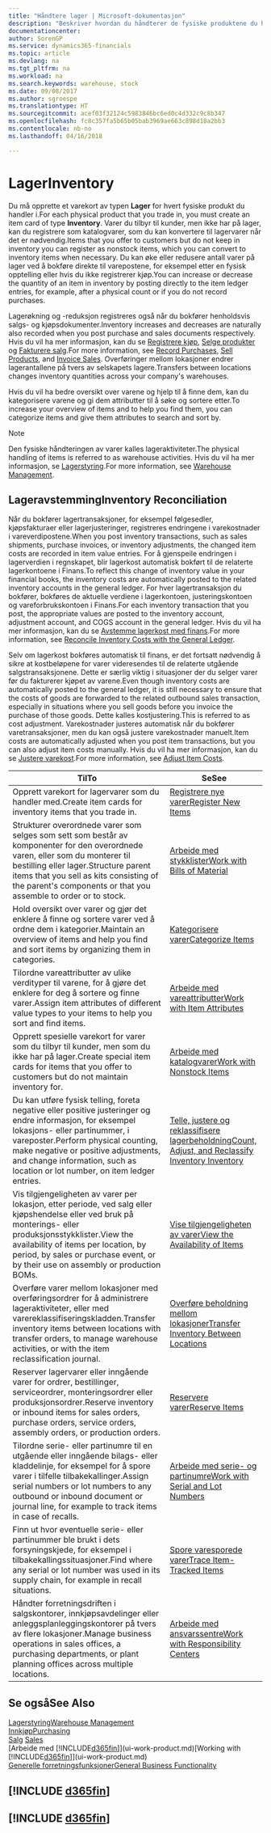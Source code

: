 ```yaml
---
title: "Håndtere lager | Microsoft-dokumentasjon"
description: "Beskriver hvordan du håndterer de fysiske produktene du handler med, for eksempel håndtering av varene på lageret."
documentationcenter: 
author: SorenGP
ms.service: dynamics365-financials
ms.topic: article
ms.devlang: na
ms.tgt_pltfrm: na
ms.workload: na
ms.search.keywords: warehouse, stock
ms.date: 09/08/2017
ms.author: sgroespe
ms.translationtype: HT
ms.sourcegitcommit: acef03f32124c5983846bc6ed0c4d332c9c8b347
ms.openlocfilehash: fc8c357fa5b65b05bab3969ae663c898d18a2bb3
ms.contentlocale: nb-no
ms.lasthandoff: 04/16/2018

---
```


# <a name="inventory"></a><span data-ttu-id="9bfe9-103">Lager</span><span class="sxs-lookup"><span data-stu-id="9bfe9-103">Inventory</span></span>
<span data-ttu-id="9bfe9-104">Du må opprette et varekort av typen **Lager** for hvert fysiske produkt du handler i.</span><span class="sxs-lookup"><span data-stu-id="9bfe9-104">For each physical product that you trade in, you must create an item card of type **Inventory**.</span></span> <span data-ttu-id="9bfe9-105">Varer du tilbyr til kunder, men ikke har på lager, kan du registrere som katalogvarer, som du kan konvertere til lagervarer når det er nødvendig.</span><span class="sxs-lookup"><span data-stu-id="9bfe9-105">Items that you offer to customers but do not keep in inventory you can register as nonstock items, which you can convert to inventory items when necessary.</span></span> <span data-ttu-id="9bfe9-106">Du kan øke eller redusere antall varer på lager ved å bokføre direkte til varepostene, for eksempel etter en fysisk opptelling eller hvis du ikke registrerer kjøp.</span><span class="sxs-lookup"><span data-stu-id="9bfe9-106">You can increase or decrease the quantity of an item in inventory by posting directly to the item ledger entries, for example, after a physical count or if you do not record purchases.</span></span>

<span data-ttu-id="9bfe9-107">Lagerøkning og -reduksjon registreres også når du bokfører henholdsvis salgs- og kjøpsdokumenter.</span><span class="sxs-lookup"><span data-stu-id="9bfe9-107">Inventory increases and decreases are naturally also recorded when you post purchase and sales documents respectively.</span></span> <span data-ttu-id="9bfe9-108">Hvis du vil ha mer informasjon, kan du se [Registrere kjøp](purchasing-how-record-purchases.md), [Selge produkter](sales-how-sell-products.md) og [Fakturere salg](sales-how-invoice-sales.md).</span><span class="sxs-lookup"><span data-stu-id="9bfe9-108">For more information, see [Record Purchases](purchasing-how-record-purchases.md), [Sell Products](sales-how-sell-products.md), and [Invoice Sales](sales-how-invoice-sales.md).</span></span> <span data-ttu-id="9bfe9-109">Overføringer mellom lokasjoner endrer lagerantallene på tvers av selskapets lagere.</span><span class="sxs-lookup"><span data-stu-id="9bfe9-109">Transfers between locations changes inventory quantities across your company's warehouses.</span></span>   

<span data-ttu-id="9bfe9-110">Hvis du vil ha bedre oversikt over varene og hjelp til å finne dem, kan du kategorisere varene og gi dem attributter til å søke og sortere etter.</span><span class="sxs-lookup"><span data-stu-id="9bfe9-110">To increase your overview of items and to help you find them, you can categorize items and give them attributes to search and sort by.</span></span>

> [!NOTE]
> <span data-ttu-id="9bfe9-111">Den fysiske håndteringen av varer kalles lageraktiviteter.</span><span class="sxs-lookup"><span data-stu-id="9bfe9-111">The physical handling of items is referred to as warehouse activities.</span></span> <span data-ttu-id="9bfe9-112">Hvis du vil ha mer informasjon, se [Lagerstyring](warehouse-manage-warehouse.md).</span><span class="sxs-lookup"><span data-stu-id="9bfe9-112">For more information, see [Warehouse Management](warehouse-manage-warehouse.md).</span></span>

## <a name="inventory-reconciliation"></a><span data-ttu-id="9bfe9-113">Lageravstemming</span><span class="sxs-lookup"><span data-stu-id="9bfe9-113">Inventory Reconciliation</span></span>
<span data-ttu-id="9bfe9-114">Når du bokfører lagertransaksjoner, for eksempel følgesedler, kjøpsfakturaer eller lagerjusteringer, registreres endringene i varekostnader i vareverdipostene.</span><span class="sxs-lookup"><span data-stu-id="9bfe9-114">When you post inventory transactions, such as sales shipments, purchase invoices, or inventory adjustments, the changed item costs are recorded in item value entries.</span></span> <span data-ttu-id="9bfe9-115">For å gjenspeile endringen i lagerverdien i regnskapet, blir lagerkost automatisk bokført til de relaterte lagerkontoene i Finans.</span><span class="sxs-lookup"><span data-stu-id="9bfe9-115">To reflect this change of inventory value in your financial books, the inventory costs are automatically posted to the related inventory accounts in the general ledger.</span></span> <span data-ttu-id="9bfe9-116">For hver lagertransaksjon du bokfører, bokføres de aktuelle verdiene i lagerkontoen, justeringskontoen og vareforbrukskontoen i Finans.</span><span class="sxs-lookup"><span data-stu-id="9bfe9-116">For each inventory transaction that you post, the appropriate values are posted to the inventory account, adjustment account, and COGS account in the general ledger.</span></span> <span data-ttu-id="9bfe9-117">Hvis du vil ha mer informasjon, kan du se [Avstemme lagerkost med finans](finance-how-to-post-inventory-costs-to-the-general-ledger.md).</span><span class="sxs-lookup"><span data-stu-id="9bfe9-117">For more information, see [Reconcile Inventory Costs with the General Ledger](finance-how-to-post-inventory-costs-to-the-general-ledger.md).</span></span>

<span data-ttu-id="9bfe9-118">Selv om lagerkost bokføres automatisk til finans, er det fortsatt nødvendig å sikre at kostbeløpene for varer videresendes til de relaterte utgående salgstransaksjonene. Dette er særlig viktig i situasjoner der du selger varer før du fakturerer kjøpet av varene.</span><span class="sxs-lookup"><span data-stu-id="9bfe9-118">Even though inventory costs are automatically posted to the general ledger, it is still necessary to ensure that the costs of goods are forwarded to the related outbound sales transaction, especially in situations where you sell goods before you invoice the purchase of those goods.</span></span> <span data-ttu-id="9bfe9-119">Dette kalles kostjustering.</span><span class="sxs-lookup"><span data-stu-id="9bfe9-119">This is referred to as cost adjustment.</span></span> <span data-ttu-id="9bfe9-120">Varekostnader justeres automatisk når du bokfører varetransaksjoner, men du kan også justere varekostnader manuelt.</span><span class="sxs-lookup"><span data-stu-id="9bfe9-120">Item costs are automatically adjusted when you post item transactions, but you can also adjust item costs manually.</span></span> <span data-ttu-id="9bfe9-121">Hvis du vil ha mer informasjon, kan du se [Justere varekost](inventory-how-adjust-item-costs.md).</span><span class="sxs-lookup"><span data-stu-id="9bfe9-121">For more information, see [Adjust Item Costs](inventory-how-adjust-item-costs.md).</span></span>

|<span data-ttu-id="9bfe9-122">Til</span><span class="sxs-lookup"><span data-stu-id="9bfe9-122">To</span></span> |<span data-ttu-id="9bfe9-123">Se</span><span class="sxs-lookup"><span data-stu-id="9bfe9-123">See</span></span> |
|---|----|
|<span data-ttu-id="9bfe9-124">Opprett varekort for lagervarer som du handler med.</span><span class="sxs-lookup"><span data-stu-id="9bfe9-124">Create item cards for inventory items that you trade in.</span></span>|[<span data-ttu-id="9bfe9-125">Registrere nye varer</span><span class="sxs-lookup"><span data-stu-id="9bfe9-125">Register New Items</span></span>](inventory-how-register-new-items.md)|
|<span data-ttu-id="9bfe9-126">Strukturer overordnede varer som selges som sett som består av komponenter for den overordnede varen, eller som du monterer til bestilling eller lager.</span><span class="sxs-lookup"><span data-stu-id="9bfe9-126">Structure parent items that you sell as kits consisting of the parent's components or that you assemble to order or to stock.</span></span>|[<span data-ttu-id="9bfe9-127">Arbeide med stykklister</span><span class="sxs-lookup"><span data-stu-id="9bfe9-127">Work with Bills of Material</span></span>](inventory-how-work-BOMs.md)|
|<span data-ttu-id="9bfe9-128">Hold oversikt over varer og gjør det enklere å finne og sortere varer ved å ordne dem i kategorier.</span><span class="sxs-lookup"><span data-stu-id="9bfe9-128">Maintain an overview of items and help you find and sort items by organizing them in categories.</span></span>|[<span data-ttu-id="9bfe9-129">Kategorisere varer</span><span class="sxs-lookup"><span data-stu-id="9bfe9-129">Categorize Items</span></span>](inventory-how-categorize-items.md)|
|<span data-ttu-id="9bfe9-130">Tilordne vareattributter av ulike verdityper til varene, for å gjøre det enklere for deg å sortere og finne varer.</span><span class="sxs-lookup"><span data-stu-id="9bfe9-130">Assign item attributes of different value types to your items to help you sort and find items.</span></span>|[<span data-ttu-id="9bfe9-131">Arbeide med vareattributter</span><span class="sxs-lookup"><span data-stu-id="9bfe9-131">Work with Item Attributes</span></span>](inventory-how-work-item-attributes.md)|
|<span data-ttu-id="9bfe9-132">Opprett spesielle varekort for varer som du tilbyr til kunder, men som du ikke har på lager.</span><span class="sxs-lookup"><span data-stu-id="9bfe9-132">Create special item cards for items that you offer to customers but do not maintain inventory for.</span></span>|[<span data-ttu-id="9bfe9-133">Arbeide med katalogvarer</span><span class="sxs-lookup"><span data-stu-id="9bfe9-133">Work with Nonstock Items</span></span>](inventory-how-work-nonstock-items.md)|
|<span data-ttu-id="9bfe9-134">Du kan utføre fysisk telling, foreta negative eller positive justeringer og endre informasjon, for eksempel lokasjons- eller partinummer, i vareposter.</span><span class="sxs-lookup"><span data-stu-id="9bfe9-134">Perform physical counting, make negative or positive adjustments, and change information, such as location or lot number, on item ledger entries.</span></span>|[<span data-ttu-id="9bfe9-135">Telle, justere og reklassifisere lagerbeholdning</span><span class="sxs-lookup"><span data-stu-id="9bfe9-135">Count, Adjust, and Reclassify Inventory Inventory</span></span>](inventory-how-count-adjust-reclassify.md)|
|<span data-ttu-id="9bfe9-136">Vis tilgjengeligheten av varer per lokasjon, etter periode, ved salg eller kjøpshendelse eller ved bruk på monterings- eller produksjonsstykklister.</span><span class="sxs-lookup"><span data-stu-id="9bfe9-136">View the availability of items per location, by period, by sales or purchase event, or by their use on assembly or production BOMs.</span></span>|[<span data-ttu-id="9bfe9-137">Vise tilgjengeligheten av varer</span><span class="sxs-lookup"><span data-stu-id="9bfe9-137">View the Availability of Items</span></span>](inventory-how-availability-overview.md)|
|<span data-ttu-id="9bfe9-138">Overføre varer mellom lokasjoner med overføringsordrer for å administrere lageraktiviteter, eller med varereklassifiseringskladden.</span><span class="sxs-lookup"><span data-stu-id="9bfe9-138">Transfer inventory items between locations with transfer orders, to manage warehouse activities, or with the item reclassification journal.</span></span>|[<span data-ttu-id="9bfe9-139">Overføre beholdning mellom lokasjoner</span><span class="sxs-lookup"><span data-stu-id="9bfe9-139">Transfer Inventory Between Locations</span></span>](inventory-how-transfer-between-locations.md)|
|<span data-ttu-id="9bfe9-140">Reserver lagervarer eller inngående varer for ordrer, bestillinger, serviceordrer, monteringsordrer eller produksjonsordrer.</span><span class="sxs-lookup"><span data-stu-id="9bfe9-140">Reserve inventory or inbound items for sales orders, purchase orders, service orders, assembly orders, or production orders.</span></span>|[<span data-ttu-id="9bfe9-141">Reservere varer</span><span class="sxs-lookup"><span data-stu-id="9bfe9-141">Reserve Items</span></span>](inventory-how-to-reserve-items.md)|
|<span data-ttu-id="9bfe9-142">Tilordne serie- eller partinumre til en utgående eller inngående bilags- eller kladdelinje, for eksempel for å spore varer i tilfelle tilbakekallinger.</span><span class="sxs-lookup"><span data-stu-id="9bfe9-142">Assign serial numbers or lot numbers to any outbound or inbound document or journal line, for example to track items in case of recalls.</span></span>|[<span data-ttu-id="9bfe9-143">Arbeide med serie- og partinumre</span><span class="sxs-lookup"><span data-stu-id="9bfe9-143">Work with Serial and Lot Numbers</span></span>](inventory-how-work-item-tracking.md)|
|<span data-ttu-id="9bfe9-144">Finn ut hvor eventuelle serie- eller partinummer ble brukt i dets forsyningskjede, for eksempel i tilbakekallingssituasjoner.</span><span class="sxs-lookup"><span data-stu-id="9bfe9-144">Find where any serial or lot number was used in its supply chain, for example in recall situations.</span></span>|[<span data-ttu-id="9bfe9-145">Spore varesporede varer</span><span class="sxs-lookup"><span data-stu-id="9bfe9-145">Trace Item-Tracked Items</span></span>](inventory-how-to-trace-item-tracked-items.md)|
|<span data-ttu-id="9bfe9-146">Håndter forretningsdriften i salgskontorer, innkjøpsavdelinger eller anleggsplanleggingskontorer på tvers av flere lokasjoner.</span><span class="sxs-lookup"><span data-stu-id="9bfe9-146">Manage business operations in sales offices, a purchasing departments, or plant planning offices across multiple locations.</span></span>|[<span data-ttu-id="9bfe9-147">Arbeide med ansvarssentre</span><span class="sxs-lookup"><span data-stu-id="9bfe9-147">Work with Responsibility Centers</span></span>](inventory-responsibility-centers.md)|

## <a name="see-also"></a><span data-ttu-id="9bfe9-148">Se også</span><span class="sxs-lookup"><span data-stu-id="9bfe9-148">See Also</span></span>  
[<span data-ttu-id="9bfe9-149">Lagerstyring</span><span class="sxs-lookup"><span data-stu-id="9bfe9-149">Warehouse Management</span></span>](warehouse-manage-warehouse.md)  
[<span data-ttu-id="9bfe9-150">Innkjøp</span><span class="sxs-lookup"><span data-stu-id="9bfe9-150">Purchasing</span></span>](purchasing-manage-purchasing.md)  
<span data-ttu-id="9bfe9-151">[Salg](sales-manage-sales.md)  </span><span class="sxs-lookup"><span data-stu-id="9bfe9-151">[Sales](sales-manage-sales.md)  </span></span>  
<span data-ttu-id="9bfe9-152">[Arbeide med [!INCLUDE[d365fin](includes/d365fin_md.md)]](ui-work-product.md)</span><span class="sxs-lookup"><span data-stu-id="9bfe9-152">[Working with [!INCLUDE[d365fin](includes/d365fin_md.md)]](ui-work-product.md)</span></span>  
[<span data-ttu-id="9bfe9-153">Generelle forretningsfunksjoner</span><span class="sxs-lookup"><span data-stu-id="9bfe9-153">General Business Functionality</span></span>](ui-across-business-areas.md)

## [!INCLUDE [d365fin](includes/free_trial_md.md)]  
## [!INCLUDE [d365fin](includes/training_link_md.md)]


